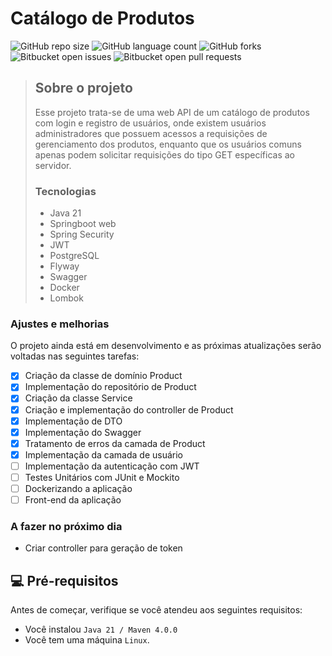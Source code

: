 # Catálogo de Produtos

![GitHub repo size](https://img.shields.io/github/repo-size/Cartaloop/catalog-authentication?style=for-the-badge)
![GitHub language count](https://img.shields.io/github/languages/count/Cartaloop/catalog-authentication?style=for-the-badge)
![GitHub forks](https://img.shields.io/github/forks/Cartaloop/catalog-authentication?style=for-the-badge)
![Bitbucket open issues](https://img.shields.io/bitbucket/issues/Cartaloop/catalog-authentication?style=for-the-badge)
![Bitbucket open pull requests](https://img.shields.io/bitbucket/pr-raw/Cartaloop/catalog-authentication?style=for-the-badge)

> ## Sobre o projeto
> Esse projeto trata-se de uma web API de um catálogo de produtos com login e registro de usuários, onde existem usuários administradores que possuem acessos a requisições de gerenciamento dos produtos, enquanto que os usuários comuns apenas podem solicitar requisições do tipo GET específicas ao servidor.
> ### Tecnologias
> - Java 21
> - Springboot web
> - Spring Security
> - JWT
> - PostgreSQL
> - Flyway
> - Swagger
> - Docker
> - Lombok

### Ajustes e melhorias

O projeto ainda está em desenvolvimento e as próximas atualizações serão voltadas nas seguintes tarefas:

- [x] Criação da classe de domínio Product
- [x] Implementação do repositório de Product
- [x] Criação da classe Service
- [x] Criação e implementação do controller de Product
- [x] Implementação de DTO
- [x] Implementação do Swagger
- [X] Tratamento de erros da camada de Product
- [X] Implementação da camada de usuário
- [ ] Implementação da autenticação com JWT
- [ ] Testes Unitários com JUnit e Mockito
- [ ] Dockerizando a aplicação
- [ ] Front-end da aplicação

### A fazer no próximo dia
- Criar controller para geração de token


## 💻 Pré-requisitos

Antes de começar, verifique se você atendeu aos seguintes requisitos:

- Você instalou `Java 21 / Maven 4.0.0`
- Você tem uma máquina `Linux`.


